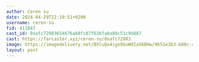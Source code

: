 ```yaml
---
author: Ceren su
date: 2024-04-29T22:19:51+0200
username: ceren-su
fid: 411847
cast_id: 0xafc72983654676ab8fc87f626fa0a80c51c9d887
cast: https://farcaster.xyz/ceren-su/0xafc72983
image: https://imagedelivery.net/BXluQx4ige9GuW0Ia56BHw/9651e1b3-b80c-44b3-6077-7c72b6f9ca00/original
layout: post
---
```


<img src='https://imagedelivery.net/BXluQx4ige9GuW0Ia56BHw/9651e1b3-b80c-44b3-6077-7c72b6f9ca00/original' alt='' referrerpolicy='no-referrer'/>
<img src='https://imagedelivery.net/BXluQx4ige9GuW0Ia56BHw/2c2512ce-4690-4a99-cfdc-df9b52d28600/original' alt='' referrerpolicy='no-referrer'/>
